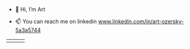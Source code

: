 - 👋 Hi, I’m Art

- 📫 You can reach me on linkedin www.linkedin.com/in/art-ozersky-5a3a5744

<!---
WildandArt/WildandArt is a ✨ special ✨ repository because its `README.md` (this file) appears on your GitHub profile.
You can click the Preview link to take a look at your changes.
--->



<table><tr>
<td valign="top" width="33%"></td>
<td valign="top" width="34%"></td>
<td valign="top" width="33%"></td>
</tr>
</table>
